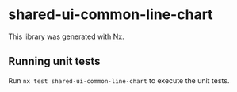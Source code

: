 # shared-ui-common-line-chart

This library was generated with [Nx](https://nx.dev).

## Running unit tests

Run `nx test shared-ui-common-line-chart` to execute the unit tests.
